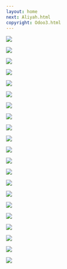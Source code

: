 ```yaml
---
layout: home
next: Aliyah.html
copyright: Odoo3.html
---
```


[![](https://moses.lamourism.com/mossad/math-pyramids.png)](https://www.youtube.com/watch?v=bEJBoyXcj9U&t=6s)

[![](https://moses.lamourism.com/mossad/pyramids.jpg)](https://youtu.be/H0lbHMlM0CU?t=18)

[![](https://moses.lamourism.com/mossad/follow-the-white-rabbit.jpg)](https://youtu.be/9enP5t05wFU?t=12)

[![](https://moses.lamourism.com/mossad/masada.jpg?debug=synagogue)](https://www.youtube.com/watch?v=aqHdJd39zpQ&t=15s)

[![](https://moses.lamourism.com/masada/mossad.jpg)](https://www.youtube.com/watch?v=0Ed1tweaOJA)

[![](https://moses.lamourism.com/masada/synagogue.jpg)](https://youtu.be/MN1M8LUQF_c?t=24)

[![](https://moses.lamourism.com/mossad/baby.jpg)](https://youtu.be/8mjE2SnIPH8?t=5)

[![](https://moses.lamourism.com/mossad/scheherazade.jpg)](https://bucha.lamourism.com/Dubai.html)

[![](https://moses.lamourism.com/mossad/triomphe.jpg)](https://bucha.lamourism.com/Dubai2.html)

[![](https://moses.lamourism.com/mossad/liberty.jpg)](https://bucha.lamourism.com/Dubai.html)

[![](https://moses.lamourism.com/mossad/dreidel.jpg)](https://youtu.be/_7LPgWp-zkk?t=17)

[![](https://moses.lamourism.com/mossad/shabbat-cafe.jpg)](https://www.youtube.com/watch?v=4z_Q-X5xmUc&t=15s)

[![](https://moses.lamourism.com/mossad/we-are-not-dead.jpg)](https://www.youtube.com/watch?v=GH4ETdUeg9k)

[![](https://moses.lamourism.com/mossad/tzahal.jpg)](https://www.youtube.com/watch?v=ghb6eDopW8I)

[![](https://moses.lamourism.com/mossad/pope.jpg)](https://www.youtube.com/watch?v=pBuptOEL_Rc)

[![](https://moses.lamourism.com/mossad/gaza-tv.jpg)](https://www.youtube.com/watch?v=UVz3xR1X9RU)

[![](https://moses.lamourism.com/mossad/Muhammad.The.Messenger.of.God.jpg)](https://www.youtube.com/watch?v=6zUxsrJqg14)

[![](https://moses.lamourism.com/mossad/crossing-the-red-sea.jpg)](https://www.youtube.com/watch?v=I0cZukTFXNw)

[![](https://perestroika-2.com/images/odoo.jpg)](https://www.youtube.com/watch?v=XFkzRNyygfk)

[![](https://shabbat.lamourism.com/kolobok/%D0%94%D0%B6%D0%B8%D0%BD%D0%B8.jpg)](https://www.youtube.com/watch?v=fHiGbolFFGw)

[![](https://moses.lamourism.com/mossad/discord.jpg)](https://youtu.be/YV78vobCyIo?t=14)
